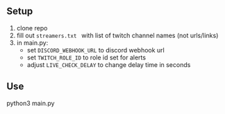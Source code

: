 ## Setup
1. clone repo
2. fill out `streamers.txt ` with list of twitch channel names (not urls/links)
3. in main.py:
   - set `DISCORD_WEBHOOK_URL` to discord webhook url
   - set `TWITCH_ROLE_ID` to role id set for alerts
   - adjust `LIVE_CHECK_DELAY` to change delay time in seconds


## Use
python3 main.py
